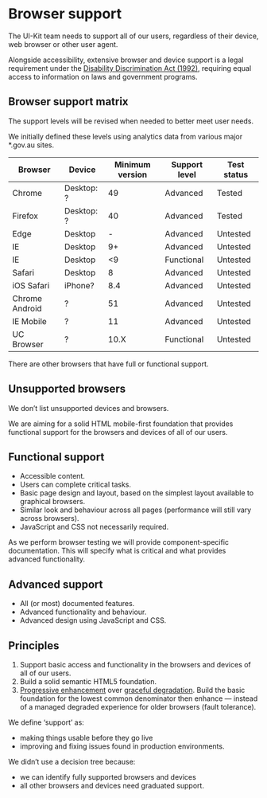 # Browser support

The UI-Kit team needs to support all of our users, regardless of their device, web browser or other user agent.

Alongside accessibility, extensive browser and device support is a legal requirement under the <a href="https://www.legislation.gov.au/Latest/C2016C00763" rel="external">Disability Discrimination Act (1992)</a>, requiring equal access to information on laws and government programs.

## Browser support matrix

The support levels will be revised when needed to better meet user needs.

We initially defined these levels using analytics data from various major *.gov.au sites.

| Browser        | Device       | Minimum version    | Support level  | Test status  |
|----------------|-----------------|-----------------|----------------|--------------|
| Chrome         | Desktop: ?      | 49              | Advanced       | Tested       |
| Firefox        | Desktop: ?      | 40              | Advanced       | Tested       |
| Edge           | Desktop         | -               | Advanced       | Untested     |
| IE             | Desktop         | 9+              | Advanced       | Untested     |
| IE             | Desktop         | <9              | Functional     | Untested     |
| Safari         | Desktop         | 8               | Advanced       | Untested     |
| iOS Safari     | iPhone?         | 8.4             | Advanced       | Untested     |
| Chrome Android | ?               | 51              | Advanced       | Untested     |
| IE Mobile      | ?               | 11              | Advanced       | Untested     |
| UC Browser     | ?               | 10.X            | Functional     | Untested     |

There are other browsers that have full or functional support.

## Unsupported browsers

We don’t list unsupported devices and browsers.

We are aiming for a solid HTML mobile-first foundation that provides functional support for the browsers and devices of all of our users.

## Functional support

* Accessible content.
* Users can complete critical tasks.
* Basic page design and layout, based on the simplest layout available to graphical browsers.
* Similar look and behaviour across all pages (performance will still vary across browsers).
* JavaScript and CSS not necessarily required.

As we perform browser testing we will provide component-specific documentation. This will specify what is critical and what provides advanced functionality.

## Advanced support

* All (or most) documented features.
* Advanced functionality and behaviour.
* Advanced design using JavaScript and CSS.

## Principles

1. Support basic access and functionality in the browsers and devices of all of our users.
2. Build a solid semantic HTML5 foundation.
3. <a href="https://en.wikipedia.org/wiki/Progressive_enhancement" rel="external">Progressive enhancement</a> over <a href="https://en.wikipedia.org/wiki/Fault_tolerance" rel="external">graceful degradation</a>. Build the basic foundation for the lowest common denominator then enhance &mdash; instead of a managed degraded experience for older browsers (fault tolerance).

We define ‘support’ as:

- making things usable before they go live
- improving and fixing issues found in production environments.

We didn’t use a decision tree because:

- we can identify fully supported browsers and devices
- all other browsers and devices need graduated support.
